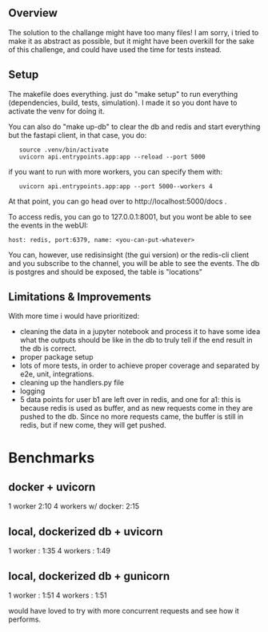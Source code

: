 ## Overview

The solution to the challange might have too many files! I am sorry, i tried 
to make it as abstract as possible, but it might have been overkill for the sake 
of this challenge, and could have used the time for tests instead.

## Setup
The makefile does everything.
just do "make setup" to run everything (dependencies, build, tests, simulation). I made it so you dont have to activate
the venv for doing it. 

You can also do "make up-db" to clear the db and redis and start everything but the fastapi client,
in that case, you do:

```
   source .venv/bin/activate
   uvicorn api.entrypoints.app:app --reload --port 5000
```

if you want to run with more workers, you can specify them with:

```
   uvicorn api.entrypoints.app:app --port 5000--workers 4
```
At that point, you can go head over to http://localhost:5000/docs .

To access redis, you can go to 127.0.0.1:8001, but you wont be able to see the events
in the webUI: 
```
host: redis, port:6379, name: <you-can-put-whatever>
```
You can, however, use redisinsight (the gui version) or the redis-cli client
and you subscribe to the channel, you will be able to see the events. 
The db is postgres and should be exposed, the table is "locations"


## Limitations & Improvements
With more time i would have prioritized:

- cleaning the data in a jupyter notebook and process it to have some idea what the outputs 
   should be like in the db to truly tell if the end result in the db is correct. 
- proper package setup
- lots of more tests, in order to achieve proper coverage and separated by e2e, unit, integrations.
- cleaning up the handlers.py file 
- logging 
- 5 data points for user b1 are left over in redis, and one for a1: this is because redis is used as buffer,
   and as new requests come in they are pushed to the db. Since no more requests came, the buffer
   is still in redis, but if new come, they will get pushed. 



# Benchmarks

## docker + uvicorn
1 worker  2:10
4 workers  w/ docker: 2:15

## local, dockerized db + uvicorn
1 worker : 1:35
4 workers : 1:49

## local, dockerized db + gunicorn
1 worker :  1:51
4 workers : 1:51

would have loved to try with more concurrent requests and see how it performs.